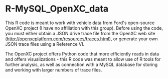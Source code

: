 # R-MySQL_OpenXC_data

This R code is meant to work with vehicle data from Ford's open-source OpenXC project (I have no affiliation with this group). 
Before using the code, you must either obtain a JSON drive trace file from the OpenXC web site (http://openxcplatform.com/resources/traces.html), or generate your own JSON trace files using a Reference VI. 

The OpenXC project offers Python code that more efficiently reads in data and offers visualizations - this R code was meant to allow use of R tools for further analysis, as well as connection with a MySQL database for storing and working with larger numbers of trace files. 

